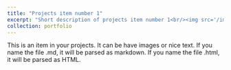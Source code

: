 ```yaml
---
title: "Projects item number 1"
excerpt: "Short description of projects item number 1<br/><img src='/images/500x300.png'>"
collection: portfolio
---
```


This is an item in your projects. It can be have images or nice text. If you name the file .md, it will be parsed as markdown. If you name the file .html, it will be parsed as HTML. 

